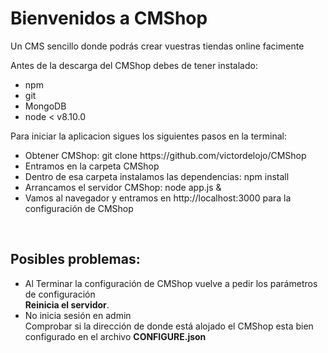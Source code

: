 <h1>Bienvenidos a CMShop</h1>

<p>Un CMS sencillo donde podrás crear vuestras tiendas online facimente</p>
<p>
Antes de la descarga del CMShop debes de tener instalado:
<ul>
<li>npm</li>
<li>git</li>
<li>MongoDB</li>
<li>node < v8.10.0</li>
</ul>
</p>
<p>Para iniciar la aplicacion sigues los siguientes pasos en la terminal:</p>
<ul>
<li>Obtener CMShop: git clone https://github.com/victordelojo/CMShop</li>
<li>Entramos en la carpeta CMShop</li>
<li>Dentro de esa carpeta instalamos las dependencias: npm install</li>
<li>Arrancamos el servidor CMShop: node app.js &</li>
<li>Vamos al navegador y entramos en http://localhost:3000 para la configuración de CMShop</li>
</ul>
<br>
<h2>
Posibles problemas:
</h2>
<ul>
<li>
Al Terminar la configuración de CMShop vuelve a pedir los parámetros de configuración <br> <b>Reinicia el servidor</b>.
</li>
<li>
No inicia sesión en admin <br> Comprobar si la dirección de donde está alojado el CMShop esta bien configurado en el archivo <b>CONFIGURE.json</b>
</li>
</ul>
